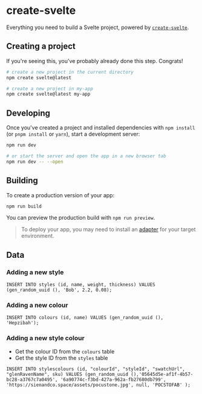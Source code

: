 # create-svelte

Everything you need to build a Svelte project, powered by [`create-svelte`](https://github.com/sveltejs/kit/tree/master/packages/create-svelte).

## Creating a project

If you're seeing this, you've probably already done this step. Congrats!

```bash
# create a new project in the current directory
npm create svelte@latest

# create a new project in my-app
npm create svelte@latest my-app
```

## Developing

Once you've created a project and installed dependencies with `npm install` (or `pnpm install` or `yarn`), start a development server:

```bash
npm run dev

# or start the server and open the app in a new browser tab
npm run dev -- --open
```

## Building

To create a production version of your app:

```bash
npm run build
```

You can preview the production build with `npm run preview`.

> To deploy your app, you may need to install an [adapter](https://kit.svelte.dev/docs/adapters) for your target environment.

## Data

### Adding a new style

`INSERT INTO styles (id, name, weight, thickness) VALUES (gen_random_uuid (), 'Bob', 2.2, 0.08);`

### Adding a new colour

`INSERT INTO colours (id, name) VALUES (gen_random_uuid (), 'Hepzibah');`

### Adding a new style colour

- Get the colour ID from the `colours` table
- Get the style ID from the `styles` table

`INSERT INTO stylescolours (id, "colourId", "styleId", "swatchUrl", "glenRavenName", sku) VALUES (gen_random_uuid (),'05645d5e-af1f-4b57-bc28-a3767c7a0495', '6a90774c-f3bd-427a-962a-fb27680db799', 'https://sienandco.space/assets/pocustone.jpg', null, 'POCSTOFAB' );`

